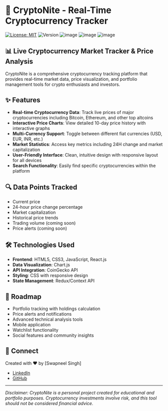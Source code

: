 # 🚀 CryptoNite - Real-Time Cryptocurrency Tracker

[![License: MIT](https://img.shields.io/badge/License-MIT-green.svg)](https://opensource.org/licenses/MIT)
![Version](https://img.shields.io/badge/version-1.0.0-blue)
![image](https://github.com/user-attachments/assets/cf60a844-266d-410a-8097-42f79d102639)
![image](https://github.com/user-attachments/assets/9bef828e-d7e6-494d-a5d3-93ce6f0dd45b)
![image](https://github.com/user-attachments/assets/2b6cabee-fbf4-4d6d-9ce4-8a2884acdb4a)



## 📊 Live Cryptocurrency Market Tracker & Price Analysis

CryptoNite is a comprehensive cryptocurrency tracking platform that provides real-time market data, price visualization, and portfolio management tools for crypto enthusiasts and investors.


## ✨ Features

- **Real-time Cryptocurrency Data**: Track live prices of major cryptocurrencies including Bitcoin, Ethereum, and other top altcoins
- **Interactive Price Charts**: View detailed 10-day price history with interactive graphs
- **Multi-Currency Support**: Toggle between different fiat currencies (USD, EUR, INR, etc.)
- **Market Statistics**: Access key metrics including 24H change and market capitalization
- **User-Friendly Interface**: Clean, intuitive design with responsive layout for all devices
- **Search Functionality**: Easily find specific cryptocurrencies within the platform

## 🔍 Data Points Tracked

- Current price
- 24-hour price change percentage
- Market capitalization
- Historical price trends
- Trading volume (coming soon)
- Price alerts (coming soon)

## 🛠️ Technologies Used

- **Frontend**: HTML5, CSS3, JavaScript, React.js
- **Data Visualization**: Chart.js
- **API Integration**: CoinGecko API
- **Styling**: CSS with responsive design
- **State Management**: Redux/Context API

## 🔮 Roadmap

- Portfolio tracking with holdings calculation
- Price alerts and notifications
- Advanced technical analysis tools
- Mobile application
- Watchlist functionality
- Social features and community insights


## 🔗 Connect

Created with ❤️ by [Swapneel Singh]
- [LinkedIn](https://linkedin.com/in/swapneelsingh)
- [GitHub](https://github.com/swapneelsingh)

---

*Disclaimer: CryptoNite is a personal project created for educational and portfolio purposes. Cryptocurrency investments involve risk, and this tool should not be considered financial advice.*
